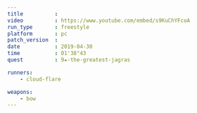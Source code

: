 ```yaml
---
title          :
video          : https://www.youtube.com/embed/s9KuChYFcoA
run_type       : freestyle
platform       : pc
patch_version  : 
date           : 2019-04-30
time           : 01'38"43
quest          : 9★-the-greatest-jagras

runners:
    - cloud-flare

weapons:
    - bow
---
```

